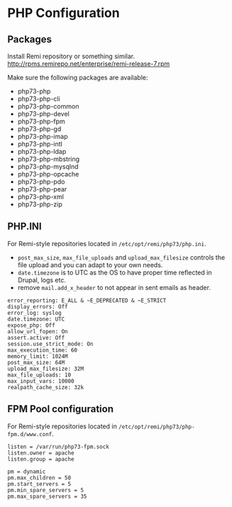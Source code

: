 # PHP Configuration

## Packages

Install Remi repository or something similar. http://rpms.remirepo.net/enterprise/remi-release-7.rpm

Make sure the following packages are available:

* php73-php
* php73-php-cli
* php73-php-common
* php73-php-devel
* php73-php-fpm
* php73-php-gd
* php73-php-imap
* php73-php-intl
* php73-php-ldap
* php73-php-mbstring
* php73-php-mysqlnd
* php73-php-opcache
* php73-php-pdo
* php73-php-pear
* php73-php-xml
* php73-php-zip


## PHP.INI

For Remi-style repositories located in `/etc/opt/remi/php73/php.ini`.

- `post_max_size`, `max_file_uploads` and `upload_max_filesize` controls the file upload and you can adapt to your own needs.
- `date.timezone` is to UTC as the OS to have proper time reflected in Drupal, logs etc.
- remove `mail.add_x_header` to not appear in sent emails as header.

```
error_reporting: E_ALL & ~E_DEPRECATED & ~E_STRICT
display_errors: Off
error_log: syslog
date.timezone: UTC
expose_php: Off
allow_url_fopen: On
assert.active: Off
session.use_strict_mode: On
max_execution_time: 60
memory_limit: 1024M
post_max_size: 64M
upload_max_filesize: 32M
max_file_uploads: 10
max_input_vars: 10000
realpath_cache_size: 32k
```

## FPM Pool configuration

For Remi-style repositories located in `/etc/opt/remi/php73/php-fpm.d/www.conf`.

```
listen = /var/run/php73-fpm.sock
listen.owner = apache
listen.group = apache

pm = dynamic
pm.max_children = 50
pm.start_servers = 5
pm.min_spare_servers = 5
pm.max_spare_servers = 35
```

